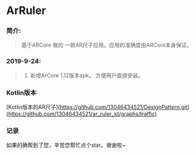 # ArRuler
### 简介:
> 基于ARCore 做的 一款AR尺子应用。应用的准确度由ARCore本身保证。

### 2019-9-24:
> 1. 新增ArCore 1.12版本apk。 方便用户直接安装。
### Kotlin版本

[Kotlin版本的AR尺子](https://github.com/13046434521/DesignPattern.git](https://github.com/13046434521/ar_ruler_kt/graphs/traffic)

### 记录
  如果的确帮到了您，辛苦您帮忙点个star。谢谢啦~

